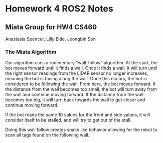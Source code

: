 # Homework 4 ROS2 Notes

## Miata Group for HW4 CS460
Anastasia Spencer, Lilly Eide, Jeongbin Son

### The Miata Algorithm

Our algorithm uses a rudimentary "wall-follow" algorithm.
At the start, the bot moves forward until it finds a wall. Once it finds a wall, it will turn until the right sensor readings from the LIDAR sensor no longer increases, meaning the bot is facing along the wall. Once this occurs, the bot is considered to be following the wall.
From here, the bot moves forward. If the distance from the wall becomes too small, the bot will turn away from the wall and continue moving forward.
If the distance from the wall becomes too big, it will turn back towards the wall to get closer and continue moving forward.

If the bot reads the same 10 values for the front and side values, it will consider itself to be stalled, and will try to get out of the stall.

Doing this wall follow creates snake like behavior allowing for the robot to scan all tags found on the following wall.
